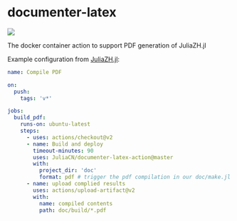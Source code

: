 # documenter-latex

[![][action-img]][action-url]

The docker container action to support PDF generation of JuliaZH.jl

Example configuration from [JuliaZH.jl]:

```yml
name: Compile PDF

on:
  push:
    tags: 'v*'

jobs:
  build_pdf:
    runs-on: ubuntu-latest
    steps:
      - uses: actions/checkout@v2
      - name: Build and deploy
        timeout-minutes: 90
        uses: JuliaCN/documenter-latex-action@master
        with:
          project_dir: 'doc'
          format: pdf # trigger the pdf compilation in our doc/make.jl
      - name: upload complied results
        uses: actions/upload-artifact@v2
        with:
          name: compiled contents
          path: doc/build/*.pdf
```


[JuliaZH.jl]: https://github.com/JuliaCN/JuliaZH.jl

[action-img]: https://github.com/JuliaCN/JuliaZH.jl/workflows/Compile%20PDF/badge.svg
[action-url]: https://github.com/JuliaCN/JuliaZH.jl/actions
